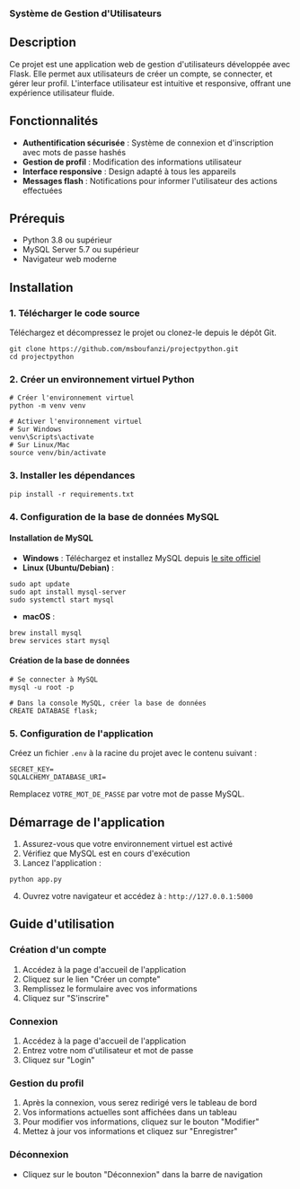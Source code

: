 ### Système de Gestion d'Utilisateurs

## Description

Ce projet est une application web de gestion d'utilisateurs développée avec Flask. Elle permet aux utilisateurs de créer un compte, se connecter, et gérer leur profil. L'interface utilisateur est intuitive et responsive, offrant une expérience utilisateur fluide.





## Fonctionnalités

- **Authentification sécurisée** : Système de connexion et d'inscription avec mots de passe hashés
- **Gestion de profil** : Modification des informations utilisateur
- **Interface responsive** : Design adapté à tous les appareils
- **Messages flash** : Notifications pour informer l'utilisateur des actions effectuées


## Prérequis

- Python 3.8 ou supérieur
- MySQL Server 5.7 ou supérieur
- Navigateur web moderne


## Installation

### 1. Télécharger le code source

Téléchargez et décompressez le projet ou clonez-le depuis le dépôt Git.

```shellscript
git clone https://github.com/msboufanzi/projectpython.git
cd projectpython
```

### 2. Créer un environnement virtuel Python

```shellscript
# Créer l'environnement virtuel
python -m venv venv

# Activer l'environnement virtuel
# Sur Windows
venv\Scripts\activate
# Sur Linux/Mac
source venv/bin/activate
```

### 3. Installer les dépendances

```shellscript
pip install -r requirements.txt
```

### 4. Configuration de la base de données MySQL

#### Installation de MySQL

- **Windows** : Téléchargez et installez MySQL depuis [le site officiel](https://dev.mysql.com/downloads/installer/)
- **Linux (Ubuntu/Debian)** :

```shellscript
sudo apt update
sudo apt install mysql-server
sudo systemctl start mysql
```


- **macOS** :

```shellscript
brew install mysql
brew services start mysql
```




#### Création de la base de données

```shellscript
# Se connecter à MySQL
mysql -u root -p

# Dans la console MySQL, créer la base de données
CREATE DATABASE flask;
```

### 5. Configuration de l'application

Créez un fichier `.env` à la racine du projet avec le contenu suivant :

```plaintext
SECRET_KEY=
SQLALCHEMY_DATABASE_URI=
```

Remplacez `VOTRE_MOT_DE_PASSE` par votre mot de passe MySQL.

## Démarrage de l'application

1. Assurez-vous que votre environnement virtuel est activé
2. Vérifiez que MySQL est en cours d'exécution
3. Lancez l'application :


```shellscript
python app.py
```

4. Ouvrez votre navigateur et accédez à : `http://127.0.0.1:5000`


## Guide d'utilisation

### Création d'un compte

1. Accédez à la page d'accueil de l'application
2. Cliquez sur le lien "Créer un compte"
3. Remplissez le formulaire avec vos informations
4. Cliquez sur "S'inscrire"


### Connexion

1. Accédez à la page d'accueil de l'application
2. Entrez votre nom d'utilisateur et mot de passe
3. Cliquez sur "Login"


### Gestion du profil

1. Après la connexion, vous serez redirigé vers le tableau de bord
2. Vos informations actuelles sont affichées dans un tableau
3. Pour modifier vos informations, cliquez sur le bouton "Modifier"
4. Mettez à jour vos informations et cliquez sur "Enregistrer"


### Déconnexion

- Cliquez sur le bouton "Déconnexion" dans la barre de navigation
